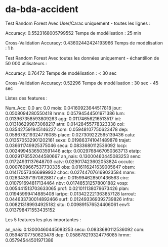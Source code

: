 # da-bda-accident

Test Random Forest Avec User/Carac uniquement - toutes les lignes : 

Accuracy: 0.5523168005799552
Temps de modélisation :  25 min

Cross-Validation Accuracy: 0.43602442424193966
Temps de modélisation : 1 h

Test Random Forest Avec toutes les données uniquement - échantillon de 50 000 utilisateurs : 

Accuracy: 0.76472
Temps de modélisation : < 30 sec

Cross-Validation Accuracy: 0.52296
Temps de modélisation : 30 sec - 45 sec

Listes des features : 

Num_Acc: 0.0
an: 0.0
mois: 0.04160923644517818
jour: 0.0508094280550418
hrmn: 0.05794544501971386
lum: 0.013967358593809263
agg: 0.01174656216513517
int: 0.013186299873068217
atm: 0.01428455778323338
col: 0.035427591945146227
com: 0.05948107750623478
dep: 0.058678219324776085
place: 0.027309222565139436
catu: 0.013570532901202161
sexe: 0.019863741041489878
trajet: 0.036611749925375046
secu: 0.0833680112536092
locp: 0.0024994536503591446
actp: 0.0029768467050363713
etatp: 0.0029176552044580667
an_nais: 0.13000460445083253
senc: 0.01724931137648703
catv: 0.029017423602053824
occutc: 0.0007609667537730335
obs: 0.016116241639005647
obsm: 0.014170573466999932
choc: 0.027447076169023584
manv: 0.026343971970828817
catr: 0.015994628501436563
circ: 0.010791694817134464
nbv: 0.017485312578001882
vosp: 0.005441513703633065
prof: 0.021011138079673426
plan: 0.01945999414885408
lartpc: 0.013422221363857128
larrout: 0.044633730014892466
surf: 0.012493369392739826
infra: 0.008213189934925182
situ: 0.009891576524406061
env1: 0.013798471553435152

Les 5 features les plus importantes : 

an_nais: 0.13000460445083253
secu: 0.0833680112536092
com: 0.05948107750623478
dep: 0.058678219324776085
hrmn: 0.05794544501971386

